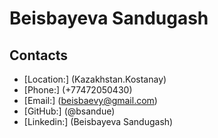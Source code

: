 # Beisbayeva Sandugash

## Contacts

* [Location:] (Kazakhstan.Kostanay)
* [Phone:] (+77472050430)
* [Email:] (beisbaevy@gmail.com)
* [GitHub:] (@bsandue)
* [Linkedin:] (Beisbayeva Sandugash)

